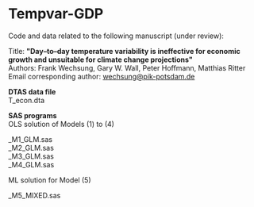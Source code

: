 # Tempvar-GDP
Code and data related to the following manuscript (under review):

Title: **"Day–to–day temperature variability is ineffective for economic growth and unsuitable for climate change projections"**\
Authors: Frank Wechsung, Gary W. Wall, Peter Hoffmann, Matthias Ritter\
Email corresponding author: wechsung@pik-potsdam.de


**DTAS data file**\
T_econ.dta

**SAS programs**\
OLS solution of Models (1) to (4)

_M1_GLM.sas\
_M2_GLM.sas\
_M3_GLM.sas\
_M4_GLM.sas

ML solution for Model (5)

_M5_MIXED.sas

